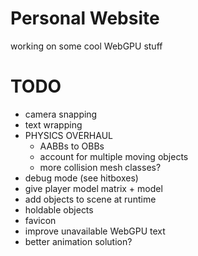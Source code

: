 # Personal Website

working on some cool WebGPU stuff

# TODO
- camera snapping
- text wrapping
- PHYSICS OVERHAUL
    - AABBs to OBBs
    - account for multiple moving objects
    - more collision mesh classes?
- debug mode (see hitboxes)
- give player model matrix + model
- add objects to scene at runtime
- holdable objects
- favicon
- improve unavailable WebGPU text
- better animation solution?